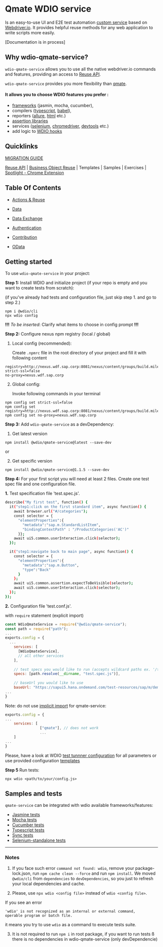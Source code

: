 # Qmate WDIO service

Is an easy-to-use UI and E2E test automation [custom service](https://webdriver.io/docs/customservices/) based on [Webdriver.io](https://webdriver.io/).
It provides helpful reuse methods for any web application to write scripts more easily.


[Documentation is in process]


## Why wdio-qmate-service?

`wdio-qmate-service` allows you to use all the native webdriver.io commands and features, 
providing an access to [Reuse API](https://github.wdf.sap.corp/sProcurement/vyperForAll/blob/master/reuse/doc.md).

`wdio-qmate-service` provides you more flexibility than [qmate](https://github.tools.sap/sProcurement/qmate).


#### It allows you to choose WDIO features you prefer :
- [frameworks](https://webdriver.io/docs/frameworks/) (jasmin, mocha, cucumber), 
- compilers ([typescript](https://webdriver.io/docs/typescript/#compile--lint), [babel](https://webdriver.io/docs/babel/)), 
- reporters ([allure](https://webdriver.io/docs/allure-reporter), [html](https://webdriver.io/docs/rpii-wdio-html-reporter) etc.)
- [assertion libraries](https://webdriver.io/docs/assertion)
- services ([selenium](https://webdriver.io/docs/selenium-standalone-service), [chromedriver](https://webdriver.io/docs/wdio-chromedriver-service), [devtools](https://webdriver.io/docs/devtools-service) etc.)
- add logic to [WDIO hooks](https://webdriver.io/docs/options/#hooks)

## Quicklinks

[MIGRATION GUIDE](./documentation/topics/migration.md)

[Reuse API](https://github.wdf.sap.corp/sProcurement/vyperForAll/blob/master/reuse/doc.md) |
[Business Object Reuse](https://github.wdf.sap.corp/sProcurement/vyperBusinessObjectReuse) |
Templates |
Samples |
Exercises |
[Spotlight - Chrome Extension](https://github.wdf.sap.corp/sProcurement/vyper-spotlight)



## Table Of Contents
- [Actions & Reuse](https://github.wdf.sap.corp/sProcurement/vyperForAll/blob/master/documentation/topics/actionsAndReuse.md)

- [Data](https://github.wdf.sap.corp/sProcurement/vyperForAll/blob/master/documentation/topics/data.md)

- [Data Exchange](https://github.wdf.sap.corp/sProcurement/vyperForAll/blob/master/documentation/topics/dataImportExport.md)

- [Authentication](https://github.wdf.sap.corp/sProcurement/vyperForAll/blob/master/documentation/topics/authentication.md)

- [Contribution](documentation/topics/contribution.md)

- [OData](https://github.wdf.sap.corp/sProcurement/vyperForAll/blob/master/documentation/topics/OData.md)



## Getting started

To use `wdio-qmate-service` in your project:

**Step 1:** Install WDIO and initialize project (if your repo is empty and you want to create tests from scratch):

(if you've already had tests and configuration file, just skip step 1. and go to step 2.)

```shell script
npm i @wdio/cli
npx wdio config
```

**!!!** *To be inserted*: Clarify what items to choose in config prompt **!!!**

**Step 2:** Configure nexus npm registry (local / global)

1) Local config (recommended):

   Create `.npmrc` file in the root directory of your project and fill it with following content
```shell
registry=http://nexus.wdf.sap.corp:8081/nexus/content/groups/build.milestones.npm/
strict-ssl=false
no-proxy=nexus.wdf.sap.corp
```

2) Global config:

   Invoke following commands in your terminal

```shell
npm config set strict-ssl=false
npm config set registry=http://nexus.wdf.sap.corp:8081/nexus/content/groups/build.milestones.npm/
npm config set no-proxy=nexus.wdf.sap.corp
```

**Step 3:** Add `wdio-qmate-service` as a devDependency:

1) Get latest version
```shell script
npm install @wdio/qmate-service@latest --save-dev
```

or 

2) Get specific version
```shell script
npm install @wdio/qmate-service@1.1.5 --save-dev
```

**Step 4:** For your first script you will need at least 2 files. Create one test spec file and one configuration file.

**1.** Test specification file 'test.spec.js'.

```bash
describe("My first test", function() {
  it("step1:click on the first standard item", async function() {
    await browser.url("#/categories");
    const selector = {
      "elementProperties":{
        "metadata":"sap.m.StandardListItem",
        "bindingContextPath" : "/ProductCategories('AC')"
      }};
    await ui5.common.userInteraction.click(selector);
  });

  it("step1:navigate back to main page", async function() {
    const selector = {
      "elementProperties":{
        "metadata":"sap.m.Button",
        "type":"Back"
      }
    };
    await ui5.common.assertion.expectToBeVisible(selector);
    await ui5.common.userInteraction.click(selector);
  });
});
```

**2.** Configuration file 'test.conf.js'.

with `require` statement (explicit import)
```js
const WdioQmateService = require("@wdio/qmate-service");
const path = require("path");
...
exports.config = {
  ...
    services: [
      [WdioQmateService],
      // all other services
    ],
    
    // test specs you would like to run (accepts wildcard paths ex. '/test/**/*.spec.js')
    specs: [path.resolve(__dirname, "test.spec.js")],
    
    // baseUrl you would like to use
    baseUrl: "https://sapui5.hana.ondemand.com/test-resources/sap/m/demokit/cart/webapp/index.html"
...
}
```

Note: do not use [implicit import](https://github.tools.sap/sProcurement/wdio-qmate-service/issues/5) for qmate-service:

```js
exports.config = {
...
    services: [
                ["qmate"], // does not work
                ...
    ]
...
}
```

Please, have a look at WDIO [test tunnner configuration](https://webdriver.io/docs/configurationfile/) for all parameters
or use provided configuration [templates](tests/reuse/configurations)

**Step 5** Run tests:

```shell script
npx wdio <path/to/your/config.js>
```

## Samples and tests

`qmate-service` can be integrated with wdio available frameworks/features:
- [Jasmine tests](documentation/downloads/samples/jasmineFramework)
- [Mocha tests](documentation/downloads/samples/mochaFramework)
- [Cucumber tests](documentation/downloads/samples/cucumberFramework)
- [Typescript tests](documentation/downloads/samples/typescriptSupport)
- [Sync tests](documentation/downloads/samples/syncSupport)
- [Selenium-standalone tests](documentation/downloads/samples/seleniumStandalone)


---
### Notes

1. If you face such error `command not found: wdio`, remove your package-lock.json, run `npm cache clean --force` and run `npm install`.
   We moved `@wdio/cli` from `dependencies` to `devDependencies`, so you  just to refresh your local dependencies and cache.
   
2. Please, use `npx wdio <config file>` instead of `wdio <config file>`.

If you see an error 
```
'wdio' is not recognized as an internal or external command,
operable program or batch file.
```

it means you try to use `wdio` as a command to execute tests suite.


3. It is not required to run `npm i` in root package, if you want to run tests ß there is no dependencies in wdio-qmate-service (only devDependencie)